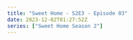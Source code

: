 ```yaml
---
title: "Sweet Home - S2E3 - Episode 03"
date: 2023-12-02T01:27:52Z
series: ["Sweet Home Season 2"]
---
```



<mux-player stream-type="on-demand"
  src="https://kp3d-my.sharepoint.com/personal/ryoo_kp3d_onmicrosoft_com/_layouts/15/download.aspx?share=EWy5oBW6vn9PrW_htb11FPcBGrwtPA1IiBu9p2Mt7ho8Tg" prefer-playback="mse" controls>
  </mux-player>
  
  
  <script src="https://cdn.jsdelivr.net/npm/@mux/mux-player"></script>
  
 <script type="application/ld+json">
 {
  "@context": "https://schema.org/",
  "@type": "VideoObject",
  "name": "Sweet Home - S2E3 - Episode 03",
  "contentUrl": "https://stream.mux.com/ZoOyq5ARQ3ImFTadI3FUHh4gV6z3sUUOoTOtI01P7QIw.m3u8",
  "thumbnailUrl": "https://www.themoviedb.org/t/p/original/kXETwHWqdCAzyrCWloBpaq96oyh.jpg?width=314&fit_mode=preserve&time=25",
  "uploadDate": "2023-12-02T01:27:52Z",
}

</script>